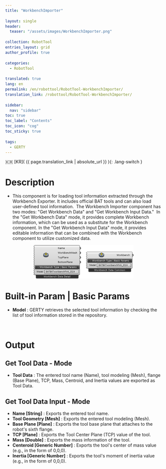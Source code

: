 ```yaml
---
title: "WorkbenchImporter"

layout: single
header:
  teaser: "/assets/images/WorkbenchImporter.png"

collection: RobotTool
entries_layout: grid
author_profile: true

categories:
  - RobotTool
  
translated: true
lang: en
permalink: /en/robottool/RobotTool-WorkbenchImporter/
translation_link: /robottool/RobotTool-WorkbenchImporter/

sidebar:
  nav: "sidebar"
toc: true
toc_label: "Contents"
toc_icon: "cog"
toc_sticky: true

tags: 
  - GERTY
---
```


:kr: [KR]( {{ page.translation_link | absolute_url }} ){: .lang-switch }

# Description

* This component is for loading tool information extracted through the Workbench Exporter. It includes official BAT tools and can also load user-defined tool information. 
The Workbench Importer component has two modes: "Get Workbench Data" and "Get Workbench Input Data." 
In the "Get Workbench Data" mode, it provides complete Workbench information, which can be used as a substitute for the Workbench component. In the "Get Workbench Input Data" mode, it provides editable information that can be combined with the Workbench component to utilize customized data.

<p align="center">  <img src="/assets/images/WorkbenchImporter.png" align="center" width="64%"></p>


# Built-in Param | Basic Params

* **Model** : GERTY retrieves the selected tool information by checking the list of tool information stored in the repository.

<br>

# Output

## Get Tool Data - Mode

* **Tool Data** : The entered tool name (Name), tool modeling (Mesh), flange (Base Plane), TCP, Mass, Centroid, and Inertia values are exported as Tool Data.

## Get Tool Data Input - Mode

* **Name [String]** : Exports the entered tool name.
* **Tool Geometry [Mesh]** : Exports the entered tool modeling (Mesh).
* **Base Plane [Plane]** : Exports the tool base plane that attaches to the robot's sixth flange.
* **TCP [Plane]** : Exports the Tool Center Plane (TCP) value of the tool.
* **Mass [Double]** : Exports the mass information of the tool.
* **Centeroid [Generic Number]** : Exports the tool's center of mass value (e.g., in the form of 0,0,0).
* **Inertia [Generic Number]** : Exports the tool's moment of inertia value (e.g., in the form of 0,0,0).